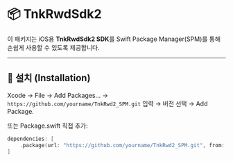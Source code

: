 # 📦 TnkRwdSdk2

이 패키지는 iOS용 **TnkRwdSdk2 SDK**를 Swift Package Manager(SPM)를 통해 손쉽게 사용할 수 있도록 제공합니다.

---

## 🔧 설치 (Installation)

Xcode → File → Add Packages… →  
`https://github.com/yourname/TnkRwd2_SPM.git` 입력 → 버전 선택 → Add Package.

또는 Package.swift 직접 추가:

```swift
dependencies: [
    .package(url: "https://github.com/yourname/TnkRwd2_SPM.git", from: "5.73.0")
]

